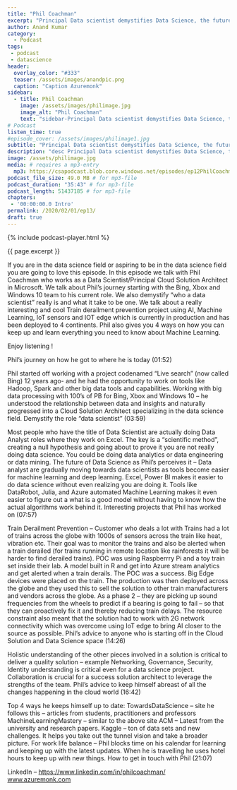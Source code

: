 ```yaml
---
title: "Phil Coachman"
excerpt: "Principal Data scientist demystifies Data Science, the future of Data Science and a really cool ML project"
author: Anand Kumar
category:
  - Podcast
tags:
 - podcast
 - datascience
header:
  overlay_color: "#333"
  teaser: /assets/images/anandpic.png
  caption: "Caption Azuremonk"
sidebar:
  - title: Phil Coachman
    image: /assets/images/philimage.jpg
    image_alt: "Phil Coachman"
    text: "sidebar-Principal Data scientist demystifies Data Science, the future of Data Science and a really cool ML project"
# Podcast
listen_time: true
#episode_cover: /assets/images/philimage1.jpg
subtitle: "Principal Data scientist demystifies Data Science, the future of Data Science and a really cool ML project"
description: "desc Principal Data scientist demystifies Data Science, the future of Data Science and a really cool ML project"
image: /assets/philimage.jpg
media: # requires a mp3-entry
  mp3: https://csapodcast.blob.core.windows.net/episodes/ep12PhilCoachman.m4a
podcast_file_size: 49.0 MB # for mp3-file
podcast_duration: "35:43" # for mp3-file
podcast_length: 51437185 # for mp3-file
chapters:
 - '00:00:00.0 Intro'
permalink: /2020/02/01/ep13/
draft: true
---
```


{% include podcast-player.html %}

{{ page.excerpt }}

If you are in the data science field or aspiring to be in the data science field you are going to love this episode. In this episode we talk with Phil Coachman who works as a Data Scientist/Principal Cloud Solution Architect in Microsoft. We talk about Phil’s journey starting with the Bing, Xbox and Windows 10 team to his current role. We also demystify “who a data scientist” really is and what it take to be one. We talk about a really interesting and cool Train derailment prevention project using AI, Machine Learning, IoT sensors and IOT edge which is currently in production and has been deployed to 4 continents. Phil also gives you 4 ways on how you can keep up and learn everything you need to know about Machine Learning.

Enjoy listening !

Phil’s journey on how he got to where he is today (01:52)

Phil started off working with a project codenamed “Live search” (now called Bing) 12 years ago- and he had the opportunity to work on tools like Hadoop, Spark and other big data tools and capabilities.
Working with big data processing with 100’s of PB for Bing, Xbox and Windows 10 – he understood the relationship between data and insights and naturally progressed into a Cloud Solution Architect specializing in the data science field.
Demystify the role “data scientist” (03:59)

Most people who have the title of Data Scientist are actually doing Data Analyst roles where they work on Excel. The key is a “scientific method”, creating a null hypothesis and going about to prove it you are not really doing data science. You could be doing data analytics or data engineering or data mining.
The future of Data Science as Phil’s perceives it – Data analyst are gradually moving towards data scientists as tools become easier for machine learning and deep learning.
Excel, Power BI makes it easier to do data science without even realizing you are doing it. Tools like DataRobot, Julia, and Azure automated Machine Learning makes it even easier to figure out a what is a good model without having to know how the actual algorithms work behind it.
Interesting projects that Phil has worked on (07:57)

Train Derailment Prevention – Customer who deals a lot with Trains had a lot of trains across the globe with 1000s of sensors across the train like heat, vibration etc. Their goal was to monitor the trains and also be alerted when a train derailed (for trains running in remote location like rainforests it will be harder to find derailed trains).
POC was using Raspberrry Pi and a toy train set inside their lab. A model built in R and get into Azure stream analytics and get alerted when a train derails. The POC was a success. Big Edge devices were placed on the train. The production was then deployed across the globe and they used this to sell the solution to other train manufacturers and vendors across the globe.
As a phase 2 – they are picking up sound frequencies from the wheels to predict if a bearing is going to fail – so that they can proactively fix it and thereby reducing train delays.
The resource constraint also meant that the solution had to work with 2G network connectivity which was overcome using IoT edge to bring AI closer to the source as possible.
Phil’s advice to anyone who is starting off in the Cloud Solution and Data Science space (14:26)

Holistic understanding of the other pieces involved in a solution is critical to deliver a quality solution – example Networking, Governance, Security, Identity understanding is critical even for a data science project.
Collaboration is crucial for a success solution architect to leverage the strengths of the team.
Phil’s advice to keep himself abreast of all the changes happening in the cloud world (16:42)

Top 4 ways he keeps himself up to date:
TowardsDataScience – site he follows this – articles from students, practitioners and professors
MachineLearningMastery – similar to the above site
ACM –  Latest from the university and research papers.
Kaggle – ton of data sets and new challenges. It helps you take out the tunnel vision and take a broader picture.
For work life balance –
Phil blocks time on his calendar for learning and keeping up with the latest updates.
When he is travelling he uses hotel hours to keep up with new things.
How to get in touch with Phil (21:07)

LinkedIn – https://www.linkedin.com/in/philcoachman/
www.azuremonk.com